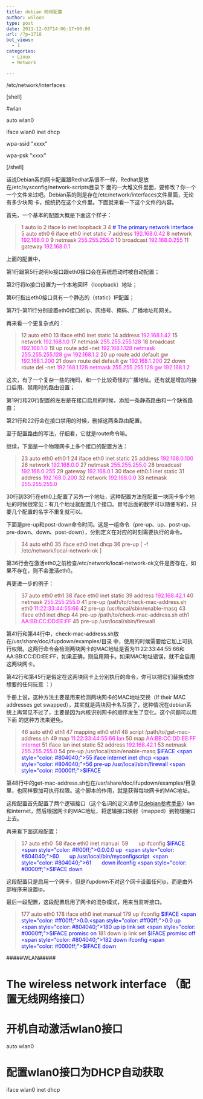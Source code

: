 ```yaml
---
title: debian 网络配置
author: wiloon
type: post
date: 2011-12-03T14:06:17+00:00
url: /?p=1718
bot_views:
  - 1
categories:
  - Linux
  - Network

---
```

/etc/network/interfaces

[shell]
  
#wlan
  
auto wlan0
  
iface wlan0 inet dhcp
        
wpa-ssid "xxxx"
        
wpa-psk "xxxx"
  
[/shell]
  
话说Debian系的网卡配置跟Redhat系很不一样，Redhat是放在/etc/sysconfig/network-scripts目录下 面的一大堆文件里面，要修改？你一个一个文件来过吧。Debian系的则是存在/etc/network/interfaces文件里面，无论有多少块网 卡，统统扔在这个文件里。下面就来看一下这个文件的内容。

首先，一个基本的配置大概是下面这个样子：

> <span style="color: #804040;"> 1 auto lo
<span style="color: #804040;"> 2 iface lo inet loopback
<span style="color: #804040;"> 3 
<span style="color: #804040;"> 4 <span style="color: #0000ff;"># The primary network interface
<span style="color: #804040;"> 5 auto eth0
<span style="color: #804040;"> 6 iface eth0 inet static
<span style="color: #804040;"> 7      address <span style="color: #ff00ff;">192.168.0.42
<span style="color: #804040;"> 8      network <span style="color: #ff00ff;">192.168.0.0
<span style="color: #804040;"> 9      netmask <span style="color: #ff00ff;">255.255.255.0
<span style="color: #804040;"> 10      broadcast <span style="color: #ff00ff;">192.168.0.255
<span style="color: #804040;"> 11      gateway <span style="color: #ff00ff;">192.168.0.1

上面的配置中，

第1行跟第5行说明lo接口跟eth0接口会在系统启动时被自动配置；

第2行将lo接口设置为一个本地回环（loopback）地址；

第6行指出eth0接口具有一个静态的（static）IP配置；

第7行-第11行分别设置eth0接口的ip、网络号、掩码、广播地址和网关。

再来看一个更复杂点的：

> <span style="color: #804040;"> 12 auto eth0
<span style="color: #804040;"> 13 iface eth0 inet static
<span style="color: #804040;"> 14     address <span style="color: #ff00ff;">192.168.1.42
<span style="color: #804040;"> 15     network <span style="color: #ff00ff;">192.168.1.0
<span style="color: #804040;"> 17     netmask <span style="color: #ff00ff;">255.255.255.128
<span style="color: #804040;"> 18     broadcast <span style="color: #ff00ff;">192.168.1.0
<span style="color: #804040;"> 19     up route add -net <span style="color: #ff00ff;">192.168.1.128 netmask <span style="color: #ff00ff;">255.255.255.128 gw <span style="color: #ff00ff;">192.168.1.2
<span style="color: #804040;"> 20     up route add default gw <span style="color: #ff00ff;">192.168.1.200
<span style="color: #804040;"> 21     down route del default gw <span style="color: #ff00ff;">192.168.1.200
<span style="color: #804040;"> 22     down route del -net <span style="color: #ff00ff;">192.168.1.128 netmask <span style="color: #ff00ff;">255.255.255.128 gw <span style="color: #ff00ff;">192.168.1.2

这次，有了一个复杂一些的掩码，和一个比较奇怪的广播地址。还有就是增加的接口启用、禁用时的路由设置；

第19行和20行配置的左右是在接口启用的时候，添加一条静态路由和一个缺省路由；

第21行和22行会在接口禁用的时候，删掉这两条路由配置。

至于配置路由的写法，仔细看，它就是route命令嘛。

继续，下面是一个物理网卡上多个接口的配置方法：

> <span style="color: #804040;"> 23 auto eth0 eth0:1
<span style="color: #804040;"> 24 iface eth0 inet static
<span style="color: #804040;"> 25     address <span style="color: #ff00ff;">192.168.0.100
<span style="color: #804040;"> 26     network <span style="color: #ff00ff;">192.168.0.0
<span style="color: #804040;"> 27     netmask <span style="color: #ff00ff;">255.255.255.0
<span style="color: #804040;"> 28     broadcast <span style="color: #ff00ff;">192.168.0.255
<span style="color: #804040;"> 29     gateway <span style="color: #ff00ff;">192.168.0.1
<span style="color: #804040;"> 30 iface eth0:1 inet static
<span style="color: #804040;"> 31     address <span style="color: #ff00ff;">192.168.0.200
<span style="color: #804040;"> 32     network <span style="color: #ff00ff;">192.168.0.0
<span style="color: #804040;"> 33     netmask <span style="color: #ff00ff;">255.255.255.0

30行到33行在eth0上配置了另外一个地址，这种配置方法在配置一块网卡多个地址的时候很常见：有几个地址就配置几个接口。冒号后面的数字可以随便写的，只要几个配置的名字不重复就可以。

下面是pre-up和post-down命令时间。这是一组命令（pre-up、up、post-up、pre-down、down、post-down），分别定义在对应的时刻需要执行的命令。

> <span style="color: #804040;"> 34 auto eth0
<span style="color: #804040;"> 35 iface eth0 inet dhcp
<span style="color: #804040;"> 36     pre-up [ -f /etc/network/local-network-ok ]

第36行会在激活eth0之前检查/etc/network/local-network-ok文件是否存在，如果不存在，则不会激活eth0。

再更进一步的例子：

> <span style="color: #804040;"> 37 auto eth0 eth1
<span style="color: #804040;"> 38 iface eth0 inet static
<span style="color: #804040;"> 39     address <span style="color: #ff00ff;">192.168.42.1
<span style="color: #804040;"> 40     netmask <span style="color: #ff00ff;">255.255.255.0
<span style="color: #804040;"> 41     pre-up /path/to/check-mac-address.sh eth0 <span style="color: #ff00ff;">11:22:33:44:55:66
<span style="color: #804040;"> 42     pre-up /usr/local/sbin/enable-masq
<span style="color: #804040;"> 43 iface eth1 inet dhcp
<span style="color: #804040;"> 44     pre-up /path/to/check-mac-address.sh eth1 <span style="color: #ff00ff;">AA:BB:CC:DD:EE:FF
<span style="color: #804040;"> 45     pre-up /usr/local/sbin/firewall

第41行和第44行中，check-mac-address.sh放在/usr/share/doc/ifupdown/examples/目录 中，使用的时候需要给它加上可执行权限。这两行命令会检测两块网卡的MAC地址是否为11:22:33:44:55:66和 AA:BB:CC:DD:EE:FF，如果正确，则启用网卡。如果MAC地址错误，就不会启用这两块网卡。

第42行和第45行是假定在这两块网卡上分别执行的命令，你可以把它们替换成你想要的任何玩意 ：）

手册上说，这种方法主要是用来检测两块网卡的MAC地址交换（If their MAC addresses get swapped），其实就是两块网卡名互换了，这种情况在debian系统上再常见不过了，主要是因为内核识别网卡的顺序发生了变化。这个问题可以用下面 的这种方法来避免。

> <span style="color: #804040;">46 auto eth0 eth1
<span style="color: #804040;">47 mapping eth0 eth1
<span style="color: #804040;">48     script /path/to/get-mac-address.sh
<span style="color: #804040;">49     map <span style="color: #ff00ff;">11:22:33:44:55:66 lan
<span style="color: #804040;">50     map <span style="color: #ff00ff;">AA:BB:CC:DD:EE:FF internet
<span style="color: #804040;">51 iface lan inet static
<span style="color: #804040;">52     address <span style="color: #ff00ff;">192.168.42.1
<span style="color: #804040;">53     netmask <span style="color: #ff00ff;">255.255.255.0
<span style="color: #804040;">54     pre-up /usr/local/sbin/enable-masq <span style="color: #0000ff;">$IFACE
<span style="color: #804040;">55 iface internet inet dhcp
<span style="color: #804040;">56     pre-up /usr/local/sbin/firewall <span style="color: #0000ff;">$IFACE

第48行中的get-mac-address.sh也在/usr/share/doc/ifupdown/examples/目录里，也同样要加可执行权限。这个脚本的作用，就是获得每块网卡的MAC地址。

这段配置首先配置了两个逻辑接口（这个名词的定义请参见<a href="http://www.debian.org/doc/manuals/reference/ch-gateway.zh-cn.html#s-net-reconf" target="_blank">debian参考手册</a>）lan和internet，然后根据网卡的MAC地址，将逻辑接口映射（mapped）到物理接口上去。

再来看下面这段配置：

> <span style="color: #804040;">57 auto eth0  <span style="color: #804040;">58 iface eth0 inet manual  <span style="color: #804040;">59       up ifconfig <span style="color: #0000ff;">$IFACE <span style="color: #ff00ff;">0.0.0.0 up  <span style="color: #804040;">60       up /usr/local/bin/myconfigscript  <span style="color: #804040;">61       down ifconfig <span style="color: #0000ff;">$IFACE down

这段配置只是启用一个网卡，但是ifupdown不对这个网卡设置任何ip，而是由外部程序来设置ip。

最后一段配置，这段配置启用了网卡的混杂模式，用来当监听接口。

> <span style="color: #804040;">177 auto eth0
<span style="color: #804040;">178 iface eth0 inet manual
<span style="color: #804040;">179     up ifconfig <span style="color: #0000ff;">$IFACE <span style="color: #ff00ff;">0.0.<span style="color: #ff00ff;">0.0 up
<span style="color: #804040;">180       up ip link set <span style="color: #0000ff;">$IFACE promisc on
<span style="color: #804040;">181       down ip link set <span style="color: #0000ff;">$IFACE promisc off
<span style="color: #804040;">182       down ifconfig <span style="color: #0000ff;">$IFACE down

#####WLAN#####

# The wireless network interface （配置无线网络接口）

# 开机自动激活wlan0接口

auto wlan0

# 配置wlan0接口为DHCP自动获取

iface wlan0 inet dhcp